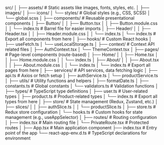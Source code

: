 src/
│
├── assets/               # Static assets like images, fonts, styles, etc.
│   ├── images/
│   ├── icons/
│   └── styles/           # Global styles (e.g., CSS, SCSS)
│       └── global.scss
│
├── components/           # Reusable presentational components
│   ├── Button/
│   │   ├── Button.tsx
│   │   ├── Button.module.css
│   │   └── index.ts      # Barrel file for easier imports
│   ├── Header/
│   │   ├── Header.tsx
│   │   ├── Header.module.css
│   │   └── index.ts
│   └── index.ts          # Export all components from here
│
├── hooks/                # Custom React hooks
│   ├── useFetch.ts
│   └── useLocalStorage.ts
│
├── context/              # Context API related files
│   ├── AuthContext.tsx
│   └── ThemeContext.tsx
│
├── pages/                # Page-level components (route-based)
│   ├── Home/
│   │   ├── Home.tsx
│   │   ├── Home.module.css
│   │   └── index.ts
│   ├── About/
│   │   ├── About.tsx
│   │   ├── About.module.css
│   │   └── index.ts
│   └── index.ts          # Export all pages from here
│
├── services/             # API services, data fetching logic
│   ├── api.ts            # Axios or fetch setup
│   ├── authService.ts
│   └── productService.ts
│
├── utils/                # Utility functions and helpers
│   ├── formatDate.ts
│   ├── constants.ts      # Global constants
│   └── validators.ts     # Validation functions
│
├── types/                # TypeScript type definitions
│   ├── user.ts           # User-related types
│   ├── product.ts        # Product-related types
│   └── index.ts          # Export all types from here
│
├── store/                # State management (Redux, Zustand, etc.)
│   ├── slices/
│   │   ├── authSlice.ts
│   │   └── productSlice.ts
│   ├── store.ts          # Redux store configuration
│   └── hooks.ts          # Custom hooks for state management (e.g., useAppSelector)
│
├── routes/               # Routing configuration
│   ├── index.tsx         # Main routing file
│   └── PrivateRoute.tsx  # Protected routes
│
├── App.tsx               # Main application component
├── index.tsx             # Entry point of the app
└── react-app-env.d.ts    # TypeScript declarations for environment